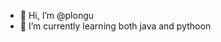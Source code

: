 - 👋 Hi, I’m @plongu
- 🌱 I’m currently learning both java and pythoon
<!---
plongu/plongu is a ✨ special ✨ repository because its `README.md` (this file) appears on your GitHub profile.
You can click the Preview link to take a look at your changes.
--->
